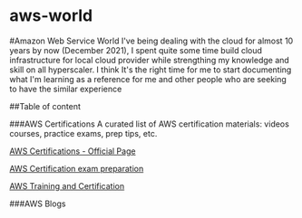 # aws-world
#Amazon Web Service World
I've being dealing with the cloud for almost 10 years by now (December 2021), I spent quite some time build cloud infrastructure for local cloud provider while strengthing my knowledge and skill on all hyperscaler. I think It's the right time for me to start documenting what I'm learning as a reference for me and other people who are seeking to have the similar experience


##Table of content

###AWS Certifications
A curated list of AWS certification materials: videos courses, practice exams, prep tips, etc.

[AWS Certifications - Official Page](https://aws.amazon.com/certification/)

[AWS Certification exam preparation](https://aws.amazon.com/certification/certification-prep/)

[AWS  Training and Certification](https://aws.amazon.com/training/)



###AWS Blogs
